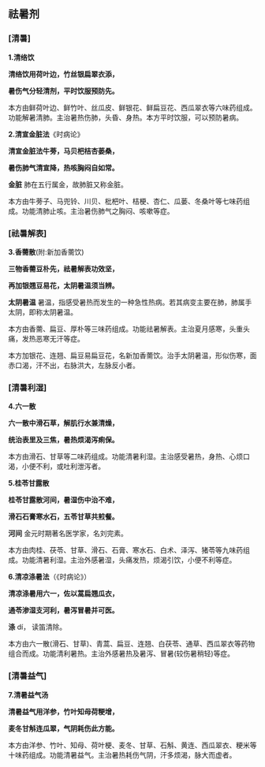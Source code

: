 ## 祛暑剂

### [**清暑**]

**1.清络饮**

**清络饮用荷叶边，竹丝银扁翠衣添，**

**暑伤气分轻清剂，平时饮服预防先。**

本方由鲜荷叶边、鲜竹叶、丝瓜皮、鲜银花、鲜扁豆花、西瓜翠衣等六味药组成。功能解暑清肺。主治暑热伤肺，头昏、身热。本方平时饮服，可以预防暑病。

**2.清宣金脏法**《时病论》

**清宣金脏法牛蒡，马贝杷桔杏蒌桑，**

**暑伤肺气清宣降，热咳胸闷自如常。**

**金脏**  肺在五行属金，故肺脏又称金脏。

本方由牛蒡子、马兜铃、川贝、枇杷叶、桔梗、杏仁、瓜蒌、冬桑叶等七味药组成。功能清肺止咳。主治暑伤肺气之胸闷、咳嗽等症。

### [**祛暑解表**]

**3.香薷散**(附:新加香薷饮)

**三物香薷豆朴先，祛暑解表功效坚，**

**再加银翘豆易花，太阴暑温须当辨。**

**太阴暑温** 暑温，指感受暑热而发生的一种急性热病。若其病变主要在肺，肺属手太阴，即称太阴暑温。

本方由香薷、扁豆、厚朴等三味药组成。功能祛暑解表。主治夏月感寒，头重头痛，发热恶寒无汗等症。

本方加银花、连翘、扁豆易扁豆花，名新加香薷饮。治手太阴暑温，形似伤寒，面赤口渴，汗不出，右脉洪大，左脉反小者。

### [**清暑利湿**]

**4.六一散**

**六一散中滑石草，解肌行水兼清燥，**

**统治表里及三焦，暑热烦渴泻痢保。**

本方由滑石、甘草等二味药组成。功能清暑利湿。主治感受暑热，身热、心烦口渴，小便不利，或吐利泄泻者。

**5.桂苓甘露散**

**桂苓甘露散河间，暑湿伤中治不难，**

**滑石石膏寒水石，五苓甘草共煎餐。**

**河间**  金元时期著名医学家，名刘完素。

本方由肉桂、茯苓、甘草、滑石、石膏、寒水石、白术、泽泻、猪苓等九味药组成。功能清暑利湿。主治外感暑湿，头痛发热，烦渴引饮，小便不利等症。

**6.清凉涤暑法**（《时病论》）

**清凉涤暑用六一，佐以蒿扁翘瓜衣，**

**通苓渗湿支河利，暑泻冒暑并可医。**

**涤**  dí， 读笛清除。

本方由六一散(滑石、甘草)、青蒿、扁豆、连翘、白茯苓、通草、西瓜翠衣等药物组合而成。功能清利暑热。主治外感暑热及暑泻、冒暑(较伤暑稍轻)等症。

### [**清暑益气**]

**7.清暑益气汤**

**清暑益气用洋参，竹叶知母荷粳增，**

**麦冬甘斛连瓜翠，气阴耗伤此方能。**

本方由洋参、竹叶、知母、荷叶梗、麦冬、甘草、石斛、黄连、西瓜翠衣、粳米等十味药组成。功能清暑益气。主治暑热耗伤气阴，汗多烦渴，脉大而虚者。
